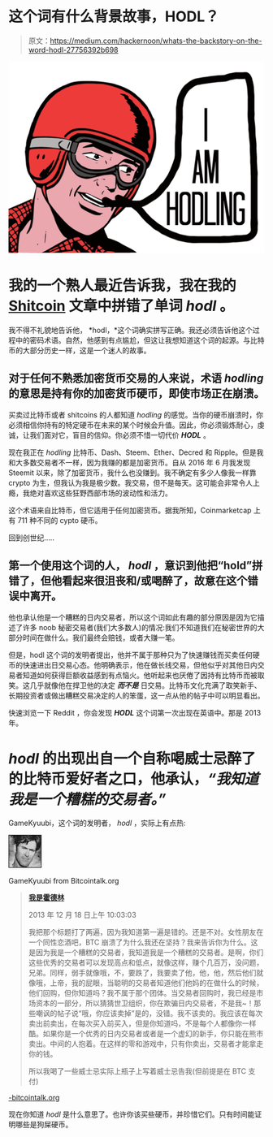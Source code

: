 # 这个词有什么背景故事，HODL？

> 原文：<https://medium.com/hackernoon/whats-the-backstory-on-the-word-hodl-27756392b698>

![](img/c974d5c7e0bcba1bac4c8208bb487364.png)

# 我的一个熟人最近告诉我，我在我的 [Shitcoin](https://hackernoon.com/one-mans-shitcoin-is-another-man-s-treasure-265a086158ac) 文章中拼错了单词 *hodl* 。

我不得不礼貌地告诉他， *hodl，*这个词确实拼写正确。我还必须告诉他这个过程中的密码术语。自然，他感到有点尴尬，但这让我想知道这个词的起源。与比特币的大部分历史一样，这是一个迷人的故事。

## 对于任何不熟悉加密货币交易的人来说，术语 *hodling* 的意思是持有你的加密货币硬币，即使市场正在崩溃。

买卖过比特币或者 shitcoins 的人都知道 *hodling* 的感觉。当你的硬币崩溃时，你必须相信你持有的特定硬币在未来的某个时候会升值。因此，你必须锻炼耐心，虔诚，让我们面对它，盲目的信仰。你必须不惜一切代价 ***HODL*** 。

现在我正在 *hodling* 比特币、Dash、Steem、Ether、Decred 和 Ripple。但是我和大多数交易者不一样，因为我赚的都是加密货币。自从 2016 年 6 月我发现 Steemit 以来，除了加密货币，我什么也没赚到。我不确定有多少人像我一样靠 crypto 为生，但我认为我是极少数。我交易，但不是每天。这可能会非常令人上瘾，我绝对喜欢这些狂野西部市场的波动性和活力。

这个术语来自比特币，但它适用于任何加密货币。据我所知，Coinmarketcap 上有 711 种不同的 cypto 硬币。

回到创世纪…..

## 第一个使用这个词的人， *hodl* ，意识到他把“hold”拼错了，但他看起来很沮丧和/或喝醉了，故意在这个错误中离开。

他也承认他是一个糟糕的日内交易者，所以这个词如此有趣的部分原因是因为它描述了许多 noob 秘密交易者(我们大多数人)的情况:我们不知道我们在秘密世界的大部分时间在做什么。我们最终会赔钱，或者大赚一笔。

但是，hodl 这个词的发明者提出，他并不属于那种只为了快速赚钱而买卖任何硬币的快速进出日交易心态。他明确表示，他在做长线交易，但他似乎对其他日内交易者知道如何获得巨额收益感到有点恼火。他听起来也厌倦了因持有比特币而被取笑。这几乎就像他在捍卫他的决定 ***而不是*** 日交易。比特币文化充满了取笑新手、长期投资者或做出糟糕交易决定的人的笨蛋，这一点从他的帖子中可以明显看出。

快速浏览一下 Reddit ，你会发现 ***HODL*** 这个词第一次出现在英语中。那是 2013 年。

# *hodl* 的出现出自一个自称喝威士忌醉了的比特币爱好者之口，他承认，*“我知道我是一个糟糕的交易者。”*

GameKyuubi，这个词的发明者， *hodl* ，实际上有点热:

![](img/08ad5a86488abbf47977a3a351e3e82a.png)

GameKyuubi from Bitcointalk.org

> [**我是霍德林**](https://bitcointalk.org/index.php?topic=375643.msg4022997#msg4022997)
> 
> 2013 年 12 月 18 日上午 10:03:03
> 
> 我把那个标题打了两遍，因为我知道第一遍是错的。还是不对。女性朋友在一个同性恋酒吧，BTC 崩溃了为什么我还在坚持？我来告诉你为什么。这是因为我是一个糟糕的交易者，我知道我是一个糟糕的交易者。是啊，你们这些优秀的交易者可以发现高点和低点，就像这样，赚个几百万，没问题，兄弟。同样，弱手就像哦，不，要跌了，我要卖了他，他，他，然后他们就像哦，上帝，我的屁眼，当聪明的交易者知道他们他妈的在做什么的时候，他们回购，但你知道吗？我不属于那个团体。当交易者回购时，我已经是市场资本的一部分，所以猜猜世卫组织，你在欺骗日内交易者，不是我~！那些嘲讽的帖子说“哦，你应该卖掉”是的，没错。我不该卖的。我应该在每次卖出前卖出，在每次买入前买入，但是你知道吗，不是每个人都像你一样酷。如果你是一个优秀的日内交易者或者是一个虚幻的新手，你只能在熊市卖出。中间的人抱着。在这样的零和游戏中，只有你卖出，交易者才能拿走你的钱。
> 
> 所以我喝了一些威士忌实际上瓶子上写着威士忌告我(但前提是在 BTC 支付)

[-bitcointalk.org](https://bitcointalk.org/index.php?topic=375643.0)

现在你知道 *hodl* 是什么意思了。也许你该买些硬币，并珍惜它们。只有时间能证明哪些是狗屎硬币。